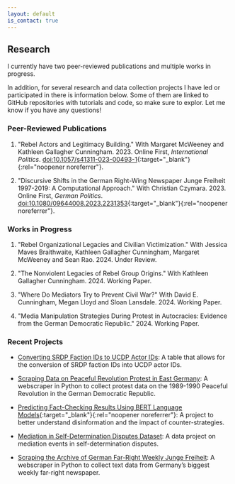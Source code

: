 ```yaml
---
layout: default
is_contact: true
---
```


## Research

I currently have two peer-reviewed publications and multiple works in progress. 

In addition, for several research and data collection projects I have led or participated in there is information below. Some of them are linked to GitHub repositories with tutorials and code, so make sure to explor. Let me know if you have any questions!

### Peer-Reviewed Publications

1. "Rebel Actors and Legitimacy Building." With Margaret McWeeney and Kathleen Gallagher Cunningham. 2023. Online First, *International Politics*. [doi:10.1057/s41311-023-00493-1](https://doi.org/10.1057/s41311-023-00493-1){:target="_blank"}{:rel="noopener noreferrer"}.

2. "Discursive Shifts in the German Right-Wing Newspaper Junge Freiheit 1997-2019: A Computational Approach." With Christian Czymara. 2023. Online First, *German Politics*. [doi:10.1080/09644008.2023.2231353](https://doi.org/10.1080/09644008.2023.2231353){:target="_blank"}{:rel="noopener noreferrer"}.

### Works in Progress

1. "Rebel Organizational Legacies and Civilian Victimization." With Jessica Maves Braithwaite, Kathleen Gallagher Cunningham, Margaret McWeeney and Sean Rao. 2024. Under Review.

2. "The Nonviolent Legacies of Rebel Group Origins." With Kathleen Gallagher Cunningham. 2024. Working Paper.

3. "Where Do Mediators Try to Prevent Civil War?" With David E. Cunningham, Megan Lloyd and Sloan Lansdale. 2024. Working Paper.

4. "Media Manipulation Strategies During Protest in Autocracies: Evidence from the German Democratic Republic." 2024. Working Paper.

### Recent Projects

* [Converting SRDP Faction IDs to UCDP Actor IDs](/conversion): A table that allows for the conversion of SRDP faction IDs into UCDP actor IDs.

* [Scraping Data on Peaceful Revolution Protest in East Germany](/protest): A webscraper in Python to collect protest data on the 1989-1990 Peaceful Revolution in the German Democratic Republic.

* [Predicting Fact-Checking Results Using BERT Language Models](https://ilcss.umd.edu/political-communication/){:target="_blank"}{:rel="noopener noreferrer"}: A project to better understand disinformation and the impact of counter-strategies.

* [Mediation in Self-Determination Disputes Dataset](/mediation): A data project on mediation events in self-determination disputes.

* [Scraping the Archive of German Far-Right Weekly Junge Freiheit](/jf): A webscraper in Python to collect text data from Germany’s biggest weekly far-right newspaper.
